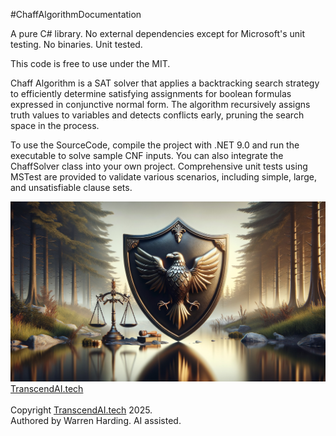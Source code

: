 #ChaffAlgorithmDocumentation

A pure C# library. No external dependencies except for Microsoft's unit testing. No binaries. Unit tested.

This code is free to use under the MIT.

Chaff Algorithm is a SAT solver that applies a backtracking search strategy to efficiently determine satisfying assignments for boolean formulas expressed in conjunctive normal form. The algorithm recursively assigns truth values to variables and detects conflicts early, pruning the search space in the process.

To use the SourceCode, compile the project with .NET 9.0 and run the executable to solve sample CNF inputs. You can also integrate the ChaffSolver class into your own project. Comprehensive unit tests using MSTest are provided to validate various scenarios, including simple, large, and unsatisfiable clause sets.

![AI Image](aiimage.jpg)
[TranscendAI.tech](https://TranscendAI.tech)<br>
<br>
Copyright [TranscendAI.tech](https://TranscendAI.tech) 2025.</br>
Authored by Warren Harding. AI assisted.</br>